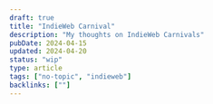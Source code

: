 ```yaml
---
draft: true
title: "IndieWeb Carnival"
description: "My thoughts on IndieWeb Carnivals"
pubDate: 2024-04-15
updated: 2024-04-20
status: "wip"
type: article
tags: ["no-topic", "indieweb"]
backlinks: [""]
---
```


